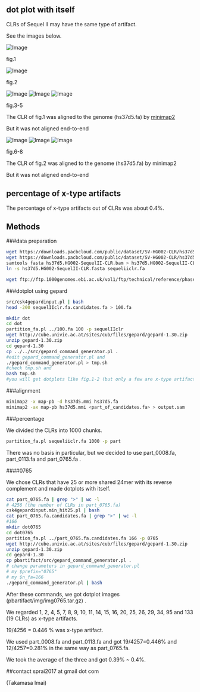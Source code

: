 ## dot plot with itself

CLRs of Sequel II may have the same type of artifact.

See the images below.

![Image](./img/sequelIIclr_0079.png "fig.1")

fig.1

![Image](./img/sequelIIclr_0071.png "fig.2")

fig.2

![Image](./img/71and79/0079-1.png "fig.3")
![Image](./img/71and79/0079-2.png "fig.4")
![Image](./img/71and79/0079-3.png "fig.5")

fig.3-5

The CLR of fig.1 was aligned to the genome (hs37d5.fa) by [minimap2](https://github.com/lh3/minimap2)

But it was not aligned end-to-end

![Image](./img/71and79/0071-1.png "fig.6")
![Image](./img/71and79/0071-2.png "fig.7")
![Image](./img/71and79/0071-3.png "fig.8")

fig.6-8

The CLR of fig.2 was aligned to the genome (hs37d5.fa) by minimap2

But it was not aligned end-to-end

## percentage of x-type artifacts

The percentage of x-type artifacts out of CLRs was about 0.4%.

## Methods

###data preparation
```sh
wget https://downloads.pacbcloud.com/public/dataset/SV-HG002-CLR/hs37d5.HG002-SequelII-CLR.bam
wget https://downloads.pacbcloud.com/public/dataset/SV-HG002-CLR/hs37d5.HG002-SequelII-CLR.bam.bai
samtools fasta hs37d5.HG002-SequelII-CLR.bam > hs37d5.HG002-SequelII-CLR.fasta
ln -s hs37d5.HG002-SequelII-CLR.fasta sequeliiclr.fa

wget ftp://ftp.1000genomes.ebi.ac.uk/vol1/ftp/technical/reference/phase2_reference_assembly_sequence/hs37d5.fa.gz
```

###dotplot using gepard
```sh
src/csk4gepardinput.pl | bash
head -200 sequelIIclr.fa.candidates.fa > 100.fa

mkdir dot
cd dot
partition_fa.pl ../100.fa 100 -p sequelIIclr
wget http://cube.univie.ac.at/sites/cub/files/gepard/gepard-1.30.zip
unzip gepard-1.30.zip
cd gepard-1.30
cp ../../src/gepard_command_generator.pl .
#edit gepard_command_generator.pl and
./gepard_command_generator.pl > tmp.sh
#check tmp.sh and
bash tmp.sh
#you will get dotplots like fig.1-2 (but only a few are x-type artifacts).
```

###alignment

```sh
minimap2 -x map-pb -d hs37d5.mmi hs37d5.fa
minimap2 -ax map-pb hs37d5.mmi <part_of_candidates.fa> > output.sam
```

###percentage

We divided the CLRs into 1000 chunks.
```sh
partition_fa.pl sequeliiclr.fa 1000 -p part
```

There was no basis in particular, but we decided to use part_0008.fa, part_0113.fa and part_0765.fa .

####0765

We chose CLRs that have 25 or more shared 24mer with its reverse complement
 and made dotplots with itself.

```sh
cat part_0765.fa | grep ">" | wc -l
# 4256 (the number of CLRs in part_0765.fa)
csk4gepardinput.min_hit25.pl | bash
cat part_0765.fa.candidates.fa | grep ">" | wc -l
#166
mkdir dot0765
cd dot0765
partition_fa.pl ../part_0765.fa.candidates.fa 166 -p 0765
wget http://cube.univie.ac.at/sites/cub/files/gepard/gepard-1.30.zip
unzip gepard-1.30.zip
cd gepard-1.30
cp pbartifact/src/gepard_command_generator.pl .
# change parameters in gepard_command_generator.pl
# my $prefix="0765"
# my $n_fa=166
./gepard_command_generator.pl | bash
```

After these commands, we got dotplot images (pbartifact/img/img0765.tar.gz) .

We regarded 1, 2, 4, 5, 7, 8, 9, 10, 11, 14, 15, 16, 20, 25, 26, 29, 34, 95 and 133 (19 CLRs) as x-type artifacts.

19/4256 = 0.446 % was x-type artifact.

We used part_0008.fa and part_0113.fa and got 19/4257=0.446% and 12/4257=0.281% in the same way as part_0765.fa.

We took the average of the three and got 0.39% ~ 0.4%.

##contact
sprai2017 at gmail dot com

(Takamasa Imai)

